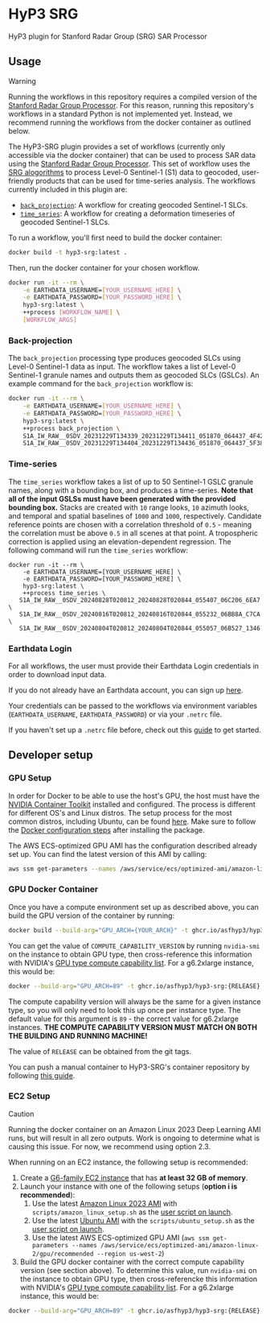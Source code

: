 # HyP3 SRG

HyP3 plugin for Stanford Radar Group (SRG) SAR Processor

## Usage
> [!WARNING]
> Running the workflows in this repository requires a compiled version of the [Stanford Radar Group Processor](https://github.com/asfhyp3/srg). For this reason, running this repository's workflows in a standard Python is not implemented yet. Instead, we recommend running the workflows from the docker container as outlined below.

The HyP3-SRG plugin provides a set of workflows (currently only accessible via the docker container) that can be used to process SAR data using the [Stanford Radar Group Processor](https://github.com/asfhyp3/srg). This set of workflow uses the [SRG alogorithms]((https://doi.org/10.1109/LGRS.2017.2753580)) to process Level-0 Sentinel-1 (S1) data to geocoded, user-friendly products that can be used for time-series analysis. The workflows currently included in this plugin are:

- [`back_projection`](#back-projection): A workflow for creating geocoded Sentinel-1 SLCs.
- [`time_series`](#time-series): A workflow for creating a deformation timeseries of geocoded Sentinel-1 SLCs. 

To run a workflow, you'll first need to build the docker container:
```bash
docker build -t hyp3-srg:latest .
```
Then, run the docker container for your chosen workflow.
```bash
docker run -it --rm \
    -e EARTHDATA_USERNAME=[YOUR_USERNAME_HERE] \
    -e EARTHDATA_PASSWORD=[YOUR_PASSWORD_HERE] \
    hyp3-srg:latest \
    ++process [WORKFLOW_NAME] \
    [WORKFLOW_ARGS]
```

### Back-projection 
The `back_projection` processing type produces geocoded SLCs using Level-0 Sentinel-1 data as input. The workflow takes a list of Level-0 Sentinel-1 granule names and outputs them as geocoded SLCs (GSLCs).
An example command for the `back_projection` workflow is:
```bash
docker run -it --rm \
    -e EARTHDATA_USERNAME=[YOUR_USERNAME_HERE] \
    -e EARTHDATA_PASSWORD=[YOUR_PASSWORD_HERE] \
    hyp3-srg:latest \
    ++process back_projection \
    S1A_IW_RAW__0SDV_20231229T134339_20231229T134411_051870_064437_4F42-RAW \
    S1A_IW_RAW__0SDV_20231229T134404_20231229T134436_051870_064437_5F38-RAW
```

### Time-series
The `time_series` workflow takes a list of up to 50 Sentinel-1 GSLC granule names, along with a bounding box, and produces a time-series. **Note that all of the input GSLSs must have been generated with the provided bounding box.**  Stacks are created with `10` range looks, `10` azimuth looks,  and temporal and spatial baselines of `1000` and `1000`, respectively. Candidate reference points are chosen with a correlation threshold of `0.5` - meaning the correlation must be above `0.5` in all scenes at that point. A tropospheric correction is applied using an elevation-dependent regression.
 The following command will run the `time_series` workflow: 
```
docker run -it --rm \
    -e EARTHDATA_USERNAME=[YOUR_USERNAME_HERE] \
    -e EARTHDATA_PASSWORD=[YOUR_PASSWORD_HERE] \
    hyp3-srg:latest \
    ++process time_series \
   S1A_IW_RAW__0SDV_20240828T020812_20240828T020844_055407_06C206_6EA7 \
   S1A_IW_RAW__0SDV_20240816T020812_20240816T020844_055232_06BB8A_C7CA \
   S1A_IW_RAW__0SDV_20240804T020812_20240804T020844_055057_06B527_1346
```
### Earthdata Login

For all workflows, the user must provide their Earthdata Login credentials in order to download input data.

If you do not already have an Earthdata account, you can sign up [here](https://urs.earthdata.nasa.gov/home).

Your credentials can be passed to the workflows via environment variables (`EARTHDATA_USERNAME`, `EARTHDATA_PASSWORD`) or via your `.netrc` file.

If you haven't set up a `.netrc` file
before, check out this [guide](https://harmony.earthdata.nasa.gov/docs#getting-started) to get started.


## Developer setup
### GPU Setup
In order for Docker to be able to use the host's GPU, the host must have the [NVIDIA Container Toolkit](https://docs.nvidia.com/datacenter/cloud-native/container-toolkit/latest/index.html) installed and configured. 
The process is different for different OS's and Linux distros. The setup process for the most common distros, including Ubuntu, 
can be found [here](https://docs.nvidia.com/datacenter/cloud-native/container-toolkit/latest/install-guide.html#configuration). Make sure to follow the [Docker configuration steps](https://docs.nvidia.com/datacenter/cloud-native/container-toolkit/latest/install-guide.html#configuration) after installing the package.

The AWS ECS-optimized GPU AMI has the configuration described already set up. You can find the latest version of this AMI by calling:
```bash
aws ssm get-parameters --names /aws/service/ecs/optimized-ami/amazon-linux-2/gpu/recommended --region us-west-2
```

### GPU Docker Container
Once you have a compute environment set up as described above, you can build the GPU version of the container by running:
```bash
docker build --build-arg="GPU_ARCH={YOUR_ARCH}" -t ghcr.io/asfhyp3/hyp3-srg:{RELEASE}.gpu -f Dockerfile.gpu .
```

You can get the value of `COMPUTE_CAPABILITY_VERSION` by running `nvidia-smi` on the instance to obtain GPU type, then cross-reference this information with NVIDIA's [GPU type compute capability list](https://developer.nvidia.com/cuda-gpus). For a g6.2xlarge instance, this would be:
```bash
docker --build-arg="GPU_ARCH=89" -t ghcr.io/asfhyp3/hyp3-srg:{RELEASE}.gpu -f Dockerfile.gpu .
```
The compute capability version will always be the same for a given instance type, so you will only need to look this up once per instance type.
The default value for this argument is `89` - the correct value for g6.2xlarge instances.
**THE COMPUTE CAPABILITY VERSION MUST MATCH ON BOTH THE BUILDING AND RUNNING MACHINE!**

The value of `RELEASE` can be obtained from the git tags.

You can push a manual container to HyP3-SRG's container repository by following [this guide](https://docs.github.com/en/packages/working-with-a-github-packages-registry/working-with-the-container-registry#pushing-container-images).

### EC2 Setup
> [!CAUTION]
> Running the docker container on an Amazon Linux 2023 Deep Learning AMI runs, but will result in all zero outputs. Work is ongoing to determine what is causing this issue. For now, we recommend using option 2.3.

When running on an EC2 instance, the following setup is recommended:
1. Create a [G6-family EC2 instance](https://aws.amazon.com/ec2/instance-types/g6/) that has **at least 32 GB of memory**.
2. Launch your instance with one of the following setups (**option i is recommended**):
    1. Use the latest [Amazon Linux 2023 AMI](https://docs.aws.amazon.com/linux/al2023/ug/ec2.html) with `scripts/amazon_linux_setup.sh` as the [user script on launch](https://docs.aws.amazon.com/AWSEC2/latest/UserGuide/user-data.html).
    2. Use the latest [Ubuntu AMI](https://cloud-images.ubuntu.com/locator/ec2/) with the `scripts/ubuntu_setup.sh` as the [user script on launch](https://docs.aws.amazon.com/AWSEC2/latest/UserGuide/user-data.html).
    3. Use the latest AWS ECS-optimized GPU AMI (`aws ssm get-parameters --names /aws/service/ecs/optimized-ami/amazon-linux-2/gpu/recommended --region us-west-2`)
3. Build the GPU docker container with the correct compute capability version (see section above). To determine this value, run `nvidia-smi` on the instance to obtain GPU type, then cross-referencke this information with NVIDIA's [GPU type compute capability list](https://developer.nvidia.com/cuda-gpus). For a g6.2xlarge instance, this would be:
```bash
docker --build-arg="GPU_ARCH=89" -t ghcr.io/asfhyp3/hyp3-srg:{RELEASE}.gpu -f Dockerfile.gpu .
```
